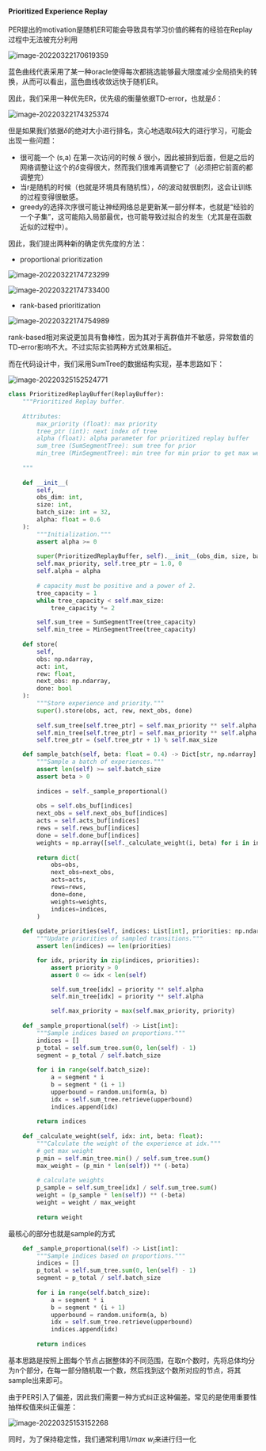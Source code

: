 #### Prioritized Experience Replay

PER提出的motivation是随机ER可能会导致具有学习价值的稀有的经验在Replay过程中无法被充分利用

![image-20220322170619359](C:\Users\dyh20200207\AppData\Roaming\Typora\typora-user-images\image-20220322170619359.png)

蓝色曲线代表采用了某一种oracle使得每次都挑选能够最大限度减少全局损失的转换，从而可以看出，蓝色曲线收敛远快于随机ER。

因此，我们采用一种优先ER，优先级的衡量依据TD-error，也就是$\delta$：

![image-20220322174325374](C:\Users\dyh20200207\AppData\Roaming\Typora\typora-user-images\image-20220322174325374.png)

但是如果我们依据$\delta$的绝对大小进行排名，贪心地选取$\delta$较大的进行学习，可能会出现一些问题：

- 很可能一个 (s,a) 在第一次访问的时候 $\delta$ 很小，因此被排到后面，但是之后的网络调整让这个的$\delta$变得很大，然而我们很难再调整它了（必须把它前面的都调整完）
- 当r是随机的时候（也就是环境具有随机性），$\delta$的波动就很剧烈，这会让训练的过程变得很敏感。
- greedy的选择次序很可能让神经网络总是更新某一部分样本，也就是“经验的一个子集”，这可能陷入局部最优，也可能导致过拟合的发生（尤其是在函数近似的过程中）。

因此，我们提出两种新的确定优先度的方法：

- proportional prioritization

![image-20220322174723299](C:\Users\dyh20200207\AppData\Roaming\Typora\typora-user-images\image-20220322174723299.png)

![image-20220322174733400](C:\Users\dyh20200207\AppData\Roaming\Typora\typora-user-images\image-20220322174733400.png)

- rank-based prioritization

![image-20220322174754989](C:\Users\dyh20200207\AppData\Roaming\Typora\typora-user-images\image-20220322174754989.png)

rank-based相对来说更加具有鲁棒性，因为其对于离群值并不敏感，异常数值的TD-error影响不大。不过实际实验两种方式效果相近。

而在代码设计中，我们采用SumTree的数据结构实现，基本思路如下：

![image-20220325152524771](C:\Users\dyh20200207\AppData\Roaming\Typora\typora-user-images\image-20220325152524771.png)

```python
class PrioritizedReplayBuffer(ReplayBuffer):
    """Prioritized Replay buffer.
    
    Attributes:
        max_priority (float): max priority
        tree_ptr (int): next index of tree
        alpha (float): alpha parameter for prioritized replay buffer
        sum_tree (SumSegmentTree): sum tree for prior
        min_tree (MinSegmentTree): min tree for min prior to get max weight
        
    """
    
    def __init__(
        self, 
        obs_dim: int,
        size: int, 
        batch_size: int = 32, 
        alpha: float = 0.6
    ):
        """Initialization."""
        assert alpha >= 0
        
        super(PrioritizedReplayBuffer, self).__init__(obs_dim, size, batch_size)
        self.max_priority, self.tree_ptr = 1.0, 0
        self.alpha = alpha
        
        # capacity must be positive and a power of 2.
        tree_capacity = 1
        while tree_capacity < self.max_size:
            tree_capacity *= 2

        self.sum_tree = SumSegmentTree(tree_capacity)
        self.min_tree = MinSegmentTree(tree_capacity)
        
    def store(
        self, 
        obs: np.ndarray, 
        act: int, 
        rew: float, 
        next_obs: np.ndarray, 
        done: bool
    ):
        """Store experience and priority."""
        super().store(obs, act, rew, next_obs, done)
        
        self.sum_tree[self.tree_ptr] = self.max_priority ** self.alpha
        self.min_tree[self.tree_ptr] = self.max_priority ** self.alpha
        self.tree_ptr = (self.tree_ptr + 1) % self.max_size

    def sample_batch(self, beta: float = 0.4) -> Dict[str, np.ndarray]:
        """Sample a batch of experiences."""
        assert len(self) >= self.batch_size
        assert beta > 0
        
        indices = self._sample_proportional()
        
        obs = self.obs_buf[indices]
        next_obs = self.next_obs_buf[indices]
        acts = self.acts_buf[indices]
        rews = self.rews_buf[indices]
        done = self.done_buf[indices]
        weights = np.array([self._calculate_weight(i, beta) for i in indices])
        
        return dict(
            obs=obs,
            next_obs=next_obs,
            acts=acts,
            rews=rews,
            done=done,
            weights=weights,
            indices=indices,
        )
        
    def update_priorities(self, indices: List[int], priorities: np.ndarray):
        """Update priorities of sampled transitions."""
        assert len(indices) == len(priorities)

        for idx, priority in zip(indices, priorities):
            assert priority > 0
            assert 0 <= idx < len(self)

            self.sum_tree[idx] = priority ** self.alpha
            self.min_tree[idx] = priority ** self.alpha

            self.max_priority = max(self.max_priority, priority)
            
    def _sample_proportional(self) -> List[int]:
        """Sample indices based on proportions."""
        indices = []
        p_total = self.sum_tree.sum(0, len(self) - 1)
        segment = p_total / self.batch_size
        
        for i in range(self.batch_size):
            a = segment * i
            b = segment * (i + 1)
            upperbound = random.uniform(a, b)
            idx = self.sum_tree.retrieve(upperbound)
            indices.append(idx)
            
        return indices
    
    def _calculate_weight(self, idx: int, beta: float):
        """Calculate the weight of the experience at idx."""
        # get max weight
        p_min = self.min_tree.min() / self.sum_tree.sum()
        max_weight = (p_min * len(self)) ** (-beta)
        
        # calculate weights
        p_sample = self.sum_tree[idx] / self.sum_tree.sum()
        weight = (p_sample * len(self)) ** (-beta)
        weight = weight / max_weight
        
        return weight
```

最核心的部分也就是sample的方式

```python
    def _sample_proportional(self) -> List[int]:
        """Sample indices based on proportions."""
        indices = []
        p_total = self.sum_tree.sum(0, len(self) - 1)
        segment = p_total / self.batch_size
        
        for i in range(self.batch_size):
            a = segment * i
            b = segment * (i + 1)
            upperbound = random.uniform(a, b)
            idx = self.sum_tree.retrieve(upperbound)
            indices.append(idx)
            
        return indices
```

基本思路是按照上图每个节点占据整体的不同范围，在取n个数时，先将总体均分为n个部分，在每一部分随机取一个数，然后找到这个数所对应的节点，将其sample出来即可。

由于PER引入了偏差，因此我们需要一种方式纠正这种偏差。常见的是使用重要性抽样权值来纠正偏差：

![image-20220325153152268](C:\Users\dyh20200207\AppData\Roaming\Typora\typora-user-images\image-20220325153152268.png)

同时，为了保持稳定性，我们通常利用$1/max\  w_i$来进行归一化